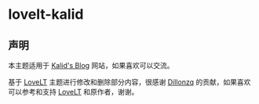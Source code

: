 # lovelt-kalid

## 声明

本主题适用于 [Kalid's Blog](https://kalid.io) 网站，如果喜欢可以交流。

基于 [LoveLT](https://github.com/dillonzq/LoveIt) 主题进行修改和删除部分内容，很感谢 [Dillonzq](https://github.com/dillonzq) 的贡献，如果喜欢可以参考和支持 [LoveLT](https://github.com/dillonzq/LoveIt)  和原作者，谢谢。
